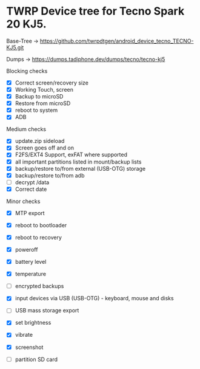 # TWRP Device tree for Tecno Spark 20 KJ5.

Base-Tree -> https://github.com/twrpdtgen/android_device_tecno_TECNO-KJ5.git

Dumps -> https://dumps.tadiphone.dev/dumps/tecno/tecno-kj5

 Blocking checks
- [x] Correct screen/recovery size
- [x] Working Touch, screen
- [x] Backup to microSD
- [x] Restore from microSD
- [x] reboot to system
- [x] ADB

Medium checks
- [x] update.zip sideload
- [x] Screen goes off and on
- [x] F2FS/EXT4 Support, exFAT where supported
- [x] all important partitions listed in mount/backup lists
- [x] backup/restore to/from external (USB-OTG) storage
- [x] backup/restore to/from adb
- [ ] decrypt /data
- [x] Correct date

Minor checks
- [x] MTP export
- [x] reboot to bootloader
- [x] reboot to recovery
- [x] poweroff
- [x] battery level
- [x] temperature
- [ ] encrypted backups
- [x] input devices via USB (USB-OTG) - keyboard, mouse and disks
- [ ] USB mass storage export
- [x] set brightness
- [x] vibrate
- [x] screenshot
- [ ] partition SD card

